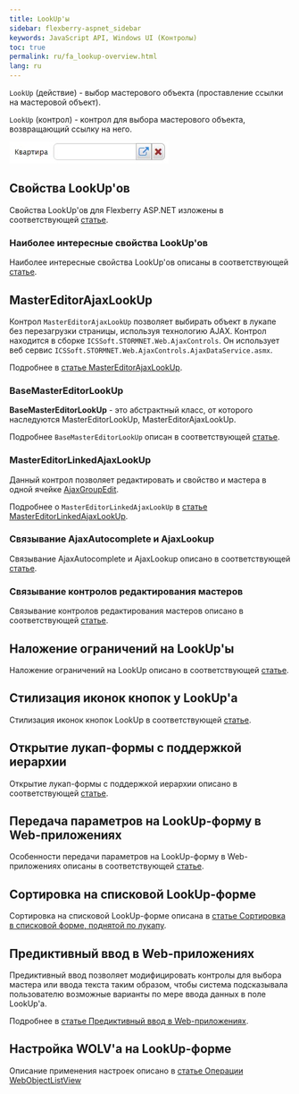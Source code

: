 ```yaml
---
title: LookUp'ы
sidebar: flexberry-aspnet_sidebar
keywords: JavaScript API, Windows UI (Контролы)
toc: true
permalink: ru/fa_lookup-overview.html
lang: ru
---
```


`LookUp` (действие) - выбор мастерового объекта (проставление ссылки на мастеровой объект).

`LookUp` (контрол) - контрол для выбора мастерового объекта, возвращающий ссылку на него.

![](/images/pages/products/flexberry-aspnet/controls/lookup/lookup.jpg)

## Свойства LookUp'ов

Свойства LookUp'ов для Flexberry ASP.NET изложены в соответствующей [статье](fa_lookup-settigs.html).

### Наиболее интересные свойства LookUp'ов

Наиболее интересные свойства LookUp'ов описаны в соответствующей [статье](fa_interesting-lookup-settigs.html).

## MasterEditorAjaxLookUp

Контрол `MasterEditorAjaxLookUp` позволяет выбирать объект в лукапе без перезагрузки страницы, используя технологию AJAX. Контрол находится в сборке `ICSSoft.STORMNET.Web.AjaxControls`. Он использует веб сервис `ICSSoft.STORMNET.Web.AjaxControls.AjaxDataService.asmx`.

Подробнее в [статье MasterEditorAjaxLookUp](fa_master-editor-ajax-lookup.html).

### BaseMasterEditorLookUp

**BaseMasterEditorLookUp** - это абстрактный класс, от которого наследуются MasterEditorLookUp, MasterEditorAjaxLookUp.

Подробнее `BaseMasterEditorLookUp` описан в соответствующей [статье](fa_base-master-editor-lookup.html).

### MasterEditorLinkedAjaxLookUp

Данный контрол позволяет редактировать и свойство и мастера в одной ячейке [AjaxGroupEdit](fa_ajax-group-edit.html).  

Подробнее о `MasterEditorLinkedAjaxLookUp` в [статье MasterEditorLinkedAjaxLookUp](fa_master-editor-linked-ajax-lookup.html).

### Связывание AjaxAutocomplete и AjaxLookup

Связывание AjaxAutocomplete и AjaxLookup описано в соответствующей [статье](fa_link-ajax-autocomplete-ajax-lookup.html).

### Связывание контролов редактирования мастеров

Связывание контролов редактирования мастеров описано в соответствующей [статье](fa_linked-master-editors.html).

## Наложение ограничений на LookUp'ы

Наложение ограничений на LookUp описано в соответствующей [статье](fa_lookup-limit-web.html).

## Стилизация иконок кнопок у LookUp'а

Стилизация иконок кнопок LookUp в соответствующей [статье](fa_lookup-stylization.html).

## Открытие лукап-формы с поддержкой иерархии

Открытие лукап-формы с поддержкой иерархии описано в соответствующей [статье](fa_lookup-form-hierarchy.html).

## Передача параметров на LookUp-форму в Web-приложениях

Особенности передачи параметров на LookUp-форму в Web-приложениях описаны в соответствующей [статье](fa_lookup-form-send-params.html).

## Сортировка на списковой LookUp-форме

Сортировка на списковой LookUp-форме описана в [статье Сортировка в списковой форме, поднятой по лукапу](fa_lookup-form-sort.html).

## Предиктивный ввод в Web-приложениях

Предиктивный ввод позволяет модифицировать контролы для выбора мастера или ввода текста таким образом, чтобы система подсказывала пользователю возможные варианты по мере ввода данных в поле LookUp'а.

Подробнее в [статье Предиктивный ввод в Web-приложениях](fa_predict-input-web.html).


## Настройка WOLV'а на LookUp-форме

Описание применения настроек описано в [статье Операции WebObjectListView](fa_wolv-operations.html)
